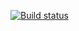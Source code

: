 [![Build status](https://ci.appveyor.com/api/projects/status/x13mh7ua4xbyeifv/branch/main?svg=true)](https://ci.appveyor.com/project/QvvQV/allure/branch/main)
